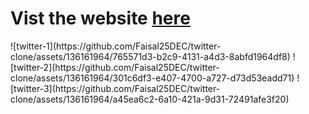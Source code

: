 

<h1>Vist the website <a href = "https://twitter-clone-two-sigma.vercel.app/" target = "_blank">here</a></h1>
![twitter-1](https://github.com/Faisal25DEC/twitter-clone/assets/136161964/765571d3-b2c9-4131-a4d3-8abfd1964df8)
![twitter-2](https://github.com/Faisal25DEC/twitter-clone/assets/136161964/301c6df3-e407-4700-a727-d73d53eadd71)
![twitter-3](https://github.com/Faisal25DEC/twitter-clone/assets/136161964/a45ea6c2-6a10-421a-9d31-72491afe3f20)
